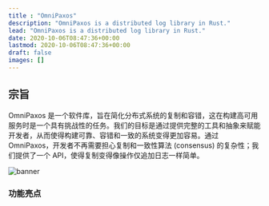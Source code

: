 ```yaml
---
title : "OmniPaxos"
description: "OmniPaxos is a distributed log library in Rust."
lead: "OmniPaxos is a distributed log library in Rust."
date: 2020-10-06T08:47:36+00:00
lastmod: 2020-10-06T08:47:36+00:00
draft: false
images: []
---
```


## 宗旨
OmniPaxos 是一个软件库，旨在简化分布式系统的复制和容错，这在构建高可用服务时是一个具有挑战性的任务。我们的目标是通过提供完整的工具和抽象来赋能开发者，从而使得构建可靠、容错和一致的系统变得更加容易。通过 OmniPaxos，开发者不再需要担心复制和一致性算法 (consensus) 的复杂性；我们提供了一个 API，使得复制变得像操作仅追加日志一样简单。

![banner](../banner-cn.png)

### 功能亮点
